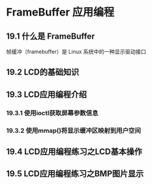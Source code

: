 # FrameBuffer 应用编程

## 19.1 什么是 FrameBuffer

帧缓冲（framebuffer）是 Linux 系统中的一种显示驱动接口

## 19.2 LCD的基础知识

## 19.3 LCD应用编程介绍

### 19.3.1 使用ioctl获取屏幕参数信息

### 19.3.2 使用mmap()将显示缓冲区映射到用户空间

## 19.4 LCD应用编程练习之LCD基本操作

## 19.5 LCD应用编程练习之BMP图片显示